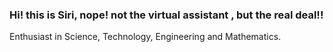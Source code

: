 ### Hi! this is Siri, nope! not the virtual assistant , but the real deal!!

Enthusiast in Science, Technology, Engineering and Mathematics.


